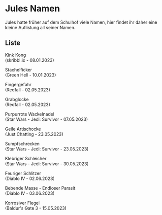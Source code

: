 # Jules Namen

Jules hatte früher auf dem Schulhof viele Namen, hier findet ihr daher eine kleine Auflistung all seiner Namen.

## Liste

Kink Kong  
(skribbl.io - 08.01.2023)

Stachelficker  
(Green Hell - 10.01.2023)

Fingergefahr  
(Redfall - 02.05.2023)

Grabglocke  
(Redfall - 02.05.2023)

Purpurrote Wackelnadel  
(Star Wars - Jedi: Survivor - 07.05.2023)

Geile Artischocke  
(Just Chatting - 23.05.2023)

Sumpfschrecken  
(Star Wars - Jedi: Survivor - 23.05.2023)

Klebriger Schleicher  
(Star Wars - Jedi: Survivor - 30.05.2023)

Feuriger Schlitzer  
(Diablo IV - 02.06.2023)

Bebende Masse - Endloser Parasit  
(Diablo IV - 03.06.2023)

Korrosiver Flegel  
(Baldur's Gate 3 - 15.05.2023)
